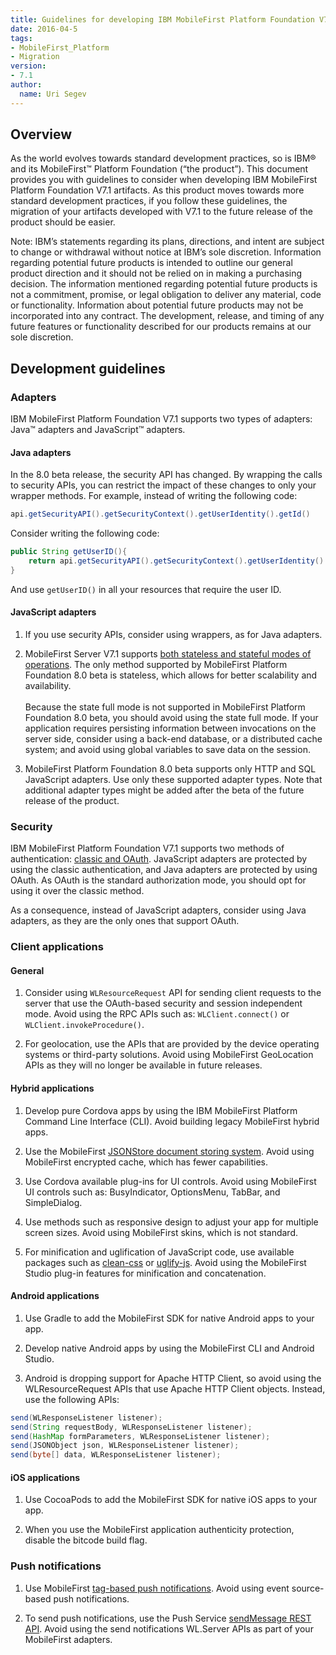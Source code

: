 ```yaml
---
title: Guidelines for developing IBM MobileFirst Platform Foundation V7.1 artifacts
date: 2016-04-5
tags:
- MobileFirst_Platform
- Migration
version:
- 7.1
author:
  name: Uri Segev
---
```

## Overview
As the world evolves towards standard development practices, so is IBM® and its MobileFirst™ Platform Foundation (“the product”). This document provides you with guidelines to consider when developing IBM MobileFirst Platform Foundation V7.1 artifacts. As this product moves towards more standard development practices, if you follow these guidelines, the migration of your artifacts developed with V7.1 to the future release of the product should be easier.

Note: IBM’s statements regarding its plans, directions, and intent are subject to change or withdrawal without notice at IBM’s sole discretion. Information regarding potential future products is intended to outline our general product direction and it should not be relied on in making a purchasing decision. The information mentioned regarding potential future products is not a commitment, promise, or legal obligation to deliver any material, code or functionality. Information about potential future products may not be incorporated into any contract. The development, release, and timing of any future features or functionality described for our products remains at our sole discretion.

## Development guidelines
### Adapters
IBM MobileFirst Platform Foundation V7.1 supports two types of adapters: Java™ adapters and JavaScript™ adapters.

#### Java adapters
In the 8.0 beta release, the security API has changed. By wrapping the calls to security APIs, you can restrict the impact of these changes to only your wrapper methods. For example, instead of writing the following code:

```java
api.getSecurityAPI().getSecurityContext().getUserIdentity().getId()
```

Consider writing the following code:

```java
public String getUserID(){
    return api.getSecurityAPI().getSecurityContext().getUserIdentity().getId();
}
```

And use `getUserID()` in all your resources that require the user ID.

#### JavaScript adapters

1. If you use security APIs, consider using wrappers, as for Java adapters.

2. MobileFirst Server V7.1 supports [both stateless and stateful modes of operations](https://www.ibm.com/support/knowledgecenter/SSHS8R_7.1.0/com.ibm.worklight.dev.doc/devref/c_overview_session_indep.html). The only method supported by MobileFirst Platform Foundation 8.0 beta is stateless, which allows for better scalability and availability.<br /><br />Because the state full mode is not supported in MobileFirst Platform Foundation 8.0 beta, you should avoid using the state full mode. If your application requires persisting information between invocations on the server side, consider using a back-end database, or a distributed cache system; and avoid using global variables to save data on the session. 

3. MobileFirst Platform Foundation 8.0 beta supports only HTTP and SQL JavaScript adapters. Use only these supported adapter types. Note that additional adapter types might be added after the beta of the future release of the product.

### Security
IBM MobileFirst Platform Foundation V7.1 supports two methods of authentication: [classic and OAuth](https://www.ibm.com/support/knowledgecenter/SSHS8R_7.1.0/com.ibm.worklight.dev.doc/dev/r_security_framework.html). JavaScript adapters are protected by using the classic authentication, and Java adapters are protected by using OAuth. As OAuth is the standard authorization mode, you should opt for using it over the classic method.

As a consequence, instead of JavaScript adapters, consider using Java adapters, as they are the only ones that support OAuth.

### Client applications

#### General
1.	Consider using `WLResourceRequest` API for sending client requests to the server that use the OAuth-based security and session independent mode. Avoid using the RPC APIs such as: `WLClient.connect()` or `WLClient.invokeProcedure()`. 

2.	For geolocation, use the APIs that are provided by the device operating systems or third-party solutions. Avoid using MobileFirst GeoLocation APIs as they will no longer be available in future releases.
	
#### Hybrid applications
1.	Develop pure Cordova apps by using the IBM MobileFirst Platform Command Line Interface (CLI). Avoid building legacy MobileFirst hybrid apps.

2.	Use the MobileFirst [JSONStore document storing system](https://www.ibm.com/support/knowledgecenter/SSHS8R_7.1.0/com.ibm.worklight.dev.doc/devref/c_jsonstore.html). Avoid using MobileFirst encrypted cache, which has fewer capabilities.

3.	Use Cordova available plug-ins for UI controls. Avoid using MobileFirst UI controls such as: BusyIndicator, OptionsMenu, TabBar, and SimpleDialog. 

4.	Use methods such as responsive design to adjust your app for multiple screen sizes. Avoid using MobileFirst skins, which is not standard.

5.	For minification and uglification of JavaScript code, use available packages such as [clean-css](https://www.npmjs.com/package/clean-css) or [uglify-js](https://www.npmjs.com/package/uglify-js). Avoid using the MobileFirst Studio plug-in features for minification and concatenation. 

#### Android applications
1.	Use Gradle to add the MobileFirst SDK for native Android apps to your app.

2.	Develop native Android apps by using the MobileFirst CLI and Android Studio.

3.	Android is dropping support for Apache HTTP Client, so avoid using the WLResourceRequest APIs that use Apache HTTP Client objects. Instead, use the following APIs:

```java
send(WLResponseListener listener);
send(String requestBody, WLResponseListener listener);
send(HashMap formParameters, WLResponseListener listener);
send(JSONObject json, WLResponseListener listener);
send(byte[] data, WLResponseListener listener);
```

#### iOS applications
1.	Use CocoaPods to add the MobileFirst SDK for native iOS apps to your app.

2.	When you use the MobileFirst application authenticity protection, disable the bitcode build flag. 

### Push notifications
1.	Use MobileFirst [tag-based push notifications](https://www.ibm.com/support/knowledgecenter/SSHS8R_7.1.0/com.ibm.worklight.dev.doc/devref/c_push_notif_tag_based.html). Avoid using event source-based push notifications.

2.	To send push notifications, use the Push Service [sendMessage REST API]( https://www.ibm.com/support/knowledgecenter/SSHS8R_7.1.0/com.ibm.worklight.dev.doc/devref/c_push_notif_restapis.html). Avoid using the send notifications WL.Server APIs as part of your MobileFirst adapters.